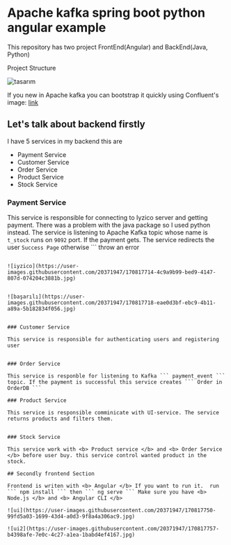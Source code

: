 # Apache kafka spring boot python angular example

This repository has two project FrontEnd(Angular) and BackEnd(Java, Python)

Project Structure

![tasarım](https://user-images.githubusercontent.com/20371947/170817122-7b82f7d7-87cc-489f-afab-8cf14c383e7a.png)

If you new in Apache kafka you can bootstrap it quickly using Confluent's image: [link](https://developer.confluent.io/quickstart/kafka-docker/)

## Let's talk about backend firstly

I have 5 services in my backend this are

  - Payment Service
  - Customer Service
  - Order Service
  - Product Service
  - Stock Service
 
 
 
 ### Payment Service

This service is responsible for connecting to Iyzico server and getting payment. There was a problem with the java package so I used python instead. The service is listening to Apache Kafka topic whose name is ```t_stock``` runs on ```9092``` port. If the payment gets. The service redirects the user ```Success Page``` otherwise ``` throw an error
``` 

![iyzico](https://user-images.githubusercontent.com/20371947/170817714-4c9a9b99-bed9-4147-807d-074204c3881b.jpg)


![başarılı](https://user-images.githubusercontent.com/20371947/170817718-eae0d3bf-ebc9-4b11-a89a-5b182834f056.jpg)


### Customer Service

This service is responsible for authenticating users and registering user


### Order Service

This service is responble for listening to Kafka ``` payment_event ``` topic. If the payment is successful this service creates ``` Order in OrderDB ```

### Product Service

This service is responsible comminicate with UI-service. The service returns products and filters them.


### Stock Service

This service work with <b> Product service </b> and <b> Order Service </b> before user buy. this service control wanted product in the stock. 

## Secondly frontend Section

Frontend is writen with <b> Angular </b> If you want to run it.  run ``` npm install ``` then ``` ng serve ``` Make sure you have <b> Node.js </b> and <b> Angular CLI </b>

![ui](https://user-images.githubusercontent.com/20371947/170817750-99fd5a03-1699-43d4-a0d3-9f8a4a306ac9.jpg)

![ui2](https://user-images.githubusercontent.com/20371947/170817757-b4398afe-7e0c-4c27-a1ea-1babd4ef4167.jpg)


